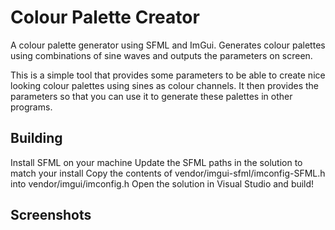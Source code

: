 # Colour Palette Creator
A colour palette generator using SFML and ImGui. Generates colour palettes using combinations of sine waves and outputs the parameters on screen.

This is a simple tool that provides some parameters to be able to create nice looking colour palettes using sines as colour channels. It then provides the parameters so that you can use it to generate these palettes in other programs.

## Building
Install SFML on your machine
Update the SFML paths in the solution to match your install
Copy the contents of vendor/imgui-sfml/imconfig-SFML.h into vendor/imgui/imconfig.h
Open the solution in Visual Studio and build!

## Screenshots

